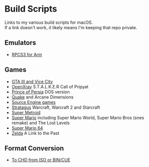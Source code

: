 # Build Scripts
Links to my various build scripts for macOS.<br>If a link doesn't work, it likely means I'm keeping that repo private.

## Emulators
- [RPCS3 for Arm](https://github.com/shinra-electric/RPCS3-Arm-Build-Script)

## Games
- [GTA III and Vice City](https://github.com/shinra-electric/GTA-Build-Script)
- [OpenXray](https://github.com/shinra-electric/OpenXRay-Build-Script) S.T.A.L.K.E.R Call of Pripyat
- [Prince of Persia](https://github.com/shinra-electric/SDLPoP-Build-Script) DOS version
- [Quake](https://github.com/shinra-electric/vkMacQuake-Build-Script) and Arcane Dimensions
- [Source Engine games](https://github.com/shinra-electric/Source-Engine-Build-Script)
- [Stratagus](https://github.com/shinra-electric/Stratagus-Build-Script) Warcraft, Warcraft 2 and Starcraft
- [Super Metroid](https://github.com/shinra-electric/Super-Metroid)
- [Super Mario](https://github.com/shinra-electric/Mario-Build-Script) including Super Mario World, Super Mario Bros (snes remake) and The Lost Levels
- [Super Mario 64](https://github.com/shinra-electric/Mario64-Build-Script)
- [Zelda](https://github.com/shinra-electric/Zelda3-Build-Script) A Link to the Past

## Format Conversion
- [To CHD from ISO or BIN/CUE](https://github.com/shinra-electric/Conversion-Scripts)